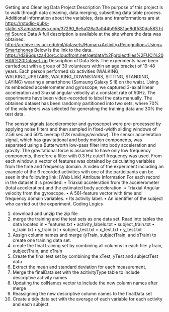 Getting and Cleaning Data Project
Description
The purpose of this project is to walk through data cleaning, data merging, subsetting data table  process. Additional information about the variables, data and transformations are at https://rstudio-pubs-static.s3.amazonaws.com/37290_8e5a126a3a044b95881ae8df530da583.html
Source Data
A full description is available at the site where the data was obtained:
http://archive.ics.uci.edu/ml/datasets/Human+Activity+Recognition+Using+Smartphones
Below is the link to the data. 
https://d396qusza40orc.cloudfront.net/getdata%2Fprojectfiles%2FUCI%20HAR%20Dataset.zip
Description of Data Sets
The experiments have been carried out with a group of 30 volunteers within an age bracket of 19-48 years. Each person performed six activities (WALKING, WALKING_UPSTAIRS, WALKING_DOWNSTAIRS, SITTING, STANDING, LAYING) wearing a smartphone (Samsung Galaxy S II) on the waist. Using its embedded accelerometer and gyroscope, we captured 3-axial linear acceleration and 3-axial angular velocity at a constant rate of 50Hz. The experiments have been video-recorded to label the data manually. The obtained dataset has been randomly partitioned into two sets, where 70% of the volunteers was selected for generating the training data and 30% the test data. 

The sensor signals (accelerometer and gyroscope) were pre-processed by applying noise filters and then sampled in fixed-width sliding windows of 2.56 sec and 50% overlap (128 readings/window). The sensor acceleration signal, which has gravitational and body motion components, was separated using a Butterworth low-pass filter into body acceleration and gravity. The gravitational force is assumed to have only low frequency components, therefore a filter with 0.3 Hz cutoff frequency was used. From each window, a vector of features was obtained by calculating variables from the time and frequency domain.
A video of the experiment including an example of the 6 recorded activities with one of the participants can be seen in the following link: [Web Link]
Attribute Information
For each record in the dataset it is provided: 
•	Triaxial acceleration from the accelerometer (total acceleration) and the estimated body acceleration. 
•	Triaxial Angular velocity from the gyroscope. 
•	A 561-feature vector with time and frequency domain variables. 
•	Its activity label. 
•	An identifier of the subject who carried out the experiment.
Coding Logics
1.	download and unzip the zip file 
2.	merge the training and the test sets as one data set.
Read into tables the data located in
•	features.txt
•	activity_labels.txt
•	subject_train.txt
•	x_train.txt
•	y_train.txt
•	subject_test.txt
•	x_test.txt
•	y_test.txt
3.	Assign column names and merge (yTrain, subjectTrain, and xTrain) to create one training data set.
4.	create the final training set by combining all columns in each file: yTrain, subjectTrain, and xTrain
5.	Create the final test set by combining the xTest, yTest and subjectTest data
6.	Extract the mean and standard deviation for each measurement.
7.	Merge the finalData set with the acitivityType table to include descriptive activity names
8.	Updating the colNames vector to include the new column names after merge
9.	Reassigning the new descriptive column names to the finalData set
10.	Create a tidy data set  with the average of each variable for each activity and each subject.

